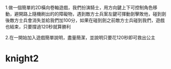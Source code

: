 1.做一個簡單的2D橫向卷軸遊戲，我們扮演騎士，用方向鍵上下可控制角色移動，避開路上隨機刷出的的障礙物，遇到敵方士兵案左鍵可揮動劍擊敗他，碰到劍後敵方士兵會消失並給我們加100分，如果在碰到劍之前敵方士兵碰到我們，遊戲也結束，只要撐過120秒就算勝利

2.在一開始加入遊戲簡單說明，盡量簡潔，並說明只要花120秒即可救出公主
# knight2
